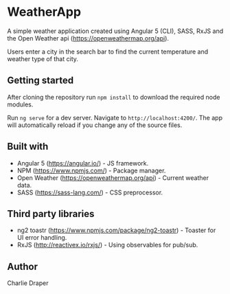 # WeatherApp

A simple weather application created using Angular 5 (CLI), SASS, RxJS and the Open Weather api (https://openweathermap.org/api).

Users enter a city in the search bar to find the current temperature and weather type of that city.

## Getting started

After cloning the repository run `npm install` to download the required node modules.

Run `ng serve` for a dev server. Navigate to `http://localhost:4200/`. The app will automatically reload if you change any of the source files.

## Built with
* Angular 5 (https://angular.io/) - JS framework.
* NPM (https://www.npmjs.com/) - Package manager.
* Open Weather (https://openweathermap.org/api) - Current weather data.
* SASS (https://sass-lang.com/) - CSS preprocessor.

## Third party libraries
* ng2 toastr (https://www.npmjs.com/package/ng2-toastr) - Toaster for UI error handling.
* RxJS (http://reactivex.io/rxjs/) - Using observables for pub/sub.

## Author
Charlie Draper
